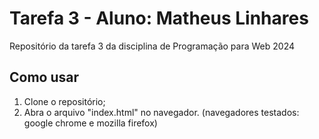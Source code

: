 # Tarefa 3 - Aluno: Matheus Linhares
Repositório da tarefa 3 da disciplina de Programação para Web 2024
## Como usar
1. Clone o repositório;
2. Abra o arquivo "index.html" no navegador. (navegadores testados: google chrome e mozilla firefox) 

